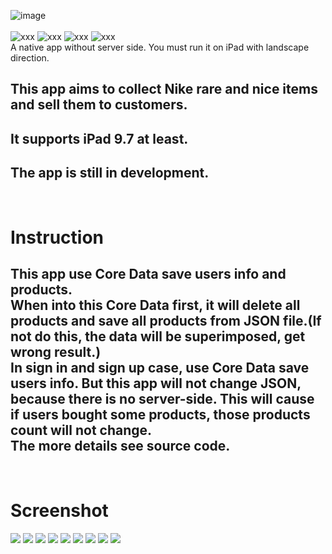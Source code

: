 ![image](https://user-images.githubusercontent.com/12896162/37563487-d5fc834c-2abc-11e8-87fb-ec522f130ca2.png)
<br />
<br />
![xxx](https://travis-ci.org/Imputes/Nike-Collection.svg?branch=master)
![xxx](https://img.shields.io/badge/language-Swift%204.X-orange.svg?style=flat-square)
![xxx](https://img.shields.io/badge/platform-iOS%2011.X-48196e.svg?style=flat-square)
![xxx](https://img.shields.io/badge/database-Core%20Data-0096FF.svg?style=flat-square)
<br />
A native app without server side. You must run it on iPad with landscape direction.
## This app aims to collect Nike rare and nice items and sell them to customers. 
## It supports iPad 9.7 at least.
## The app is still in development.
<br />
<h1>Instruction</h1>
<h2>
This app use Core Data save users info and products.<br />
When into this Core Data first, it will delete all products and save all products from JSON file.(If not do this, the data will be superimposed, get wrong result.)<br />
In sign in and sign up case, use Core Data save users info.
But this app will not change JSON, because there is no server-side. This will cause if users bought some products, those products count will not change.<br />
The more details see source code.
</h2>
<br />
<h1>Screenshot</h2>
<img src="https://github.com/Imputes/Nike-Collection/blob/master/gifs/home%20tab.gif">
<img src="https://github.com/Imputes/Nike-Collection/blob/master/gifs/detail%20tab%20left%20table.gif">
<img src="https://github.com/Imputes/Nike-Collection/blob/master/gifs/detail%20tab%20detail%20view.gif">
<img src="https://github.com/Imputes/Nike-Collection/blob/master/gifs/detia%20view%20cart.gif">
<img src="https://github.com/Imputes/Nike-Collection/blob/master/gifs/customer%20part.gif">
<img src="https://github.com/Imputes/Nike-Collection/blob/master/gifs/add%20address.gif">
<img src="https://github.com/Imputes/Nike-Collection/blob/master/gifs/add%20credit%20card.gif">
<img src="https://github.com/Imputes/Nike-Collection/blob/master/gifs/over%20bought.gif">
<img src="https://github.com/Imputes/Nike-Collection/blob/master/gifs/sign%20in.gif">

 
